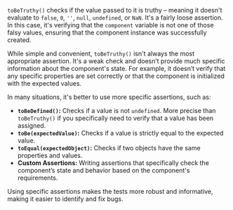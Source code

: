 `toBeTruthy()` checks if the value passed to it is truthy – meaning it doesn't evaluate to `false`, `0`, `''`, `null`, `undefined`, or `NaN`. It's a fairly loose assertion.  In this case, it's verifying that the `component` variable is not one of those falsy values, ensuring that the component instance was successfully created.

While simple and convenient, `toBeTruthy()` isn't always the most appropriate assertion.  It's a weak check and doesn’t provide much specific information about the component's state. For example, it doesn’t verify that any specific properties are set correctly or that the component is initialized with the expected values. 

In many situations, it's better to use more specific assertions, such as:

*   **`toBeDefined()`:** Checks if a value is not `undefined`. More precise than `toBeTruthy()` if you specifically need to verify that a value has been assigned.
*   **`toBe(expectedValue)`:** Checks if a value is strictly equal to the expected value.
*   **`toEqual(expectedObject)`:** Checks if two objects have the same properties and values.
*   **Custom Assertions:** Writing assertions that specifically check the component’s state and behavior based on the component's requirements.

Using specific assertions makes the tests more robust and informative, making it easier to identify and fix bugs.
